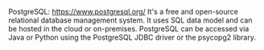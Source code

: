 PostgreSQL: https://www.postgresql.org/ 
It's a free and open-source relational database management system. It uses SQL data model and can be hosted in the cloud or on-premises. 
PostgreSQL can be accessed via Java or Python using the PostgreSQL JDBC driver or the psycopg2 library.
